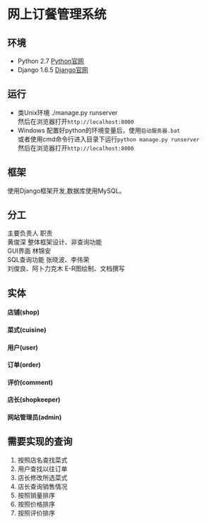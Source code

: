 网上订餐管理系统
===
## 环境
* Python 2.7 [Python官网](https://www.python.org/)  
* Django 1.6.5 [Django官网](https://www.djangoproject.com/)  

## 运行
* 类Unix环境
./manage.py runserver  
然后在浏览器打开`http://localhost:8000`  
* Windows
配置好python的环境变量后，使用`启动服务器.bat`  
或者使用cmd命令行进入目录下运行`python manage.py runserver`  
然后在浏览器打开`http://localhost:8000`

## 框架
使用Django框架开发,数据库使用MySQL。

## 分工
主要负责人 职责  
黄俊深 整体框架设计、非查询功能  
GUI界面 林锦安  
SQL查询功能 张晓波、李伟荣  
刘俊良、阿卜力克木 E-R图绘制、文档撰写  

## 实体
#### 店铺(shop) ####
#### 菜式(cuisine) ####
#### 用户(user) ####
#### 订单(order) ####
#### 评价(comment) ####
#### 店长(shopkeeper) ####
#### 网站管理员(admin) ####

## 需要实现的查询
1. 按照店名查找菜式
2. 用户查找以往订单
3. 店长修改所选菜式
4. 店长查询销售情况
5. 按照销量排序
6. 按照价格排序
7. 按照评价排序
